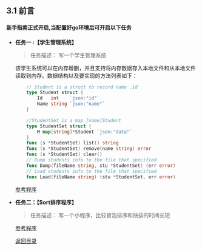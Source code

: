 ## 3.1 前言
#### 新手指南正式开启,当配置好go环境后可开启以下任务

- **任务一 :【学生管理系统】**
    > 任务描述： 写一个学生管理系统

    该学生系统可以在内存增删，并且支持将内存数据存入本地文件和从本地文件读取到内存。数据结构以及要实现的方法列表如下：
    
    ```go
        // Student is a struct to record name ,id
        type Student struct {
            Id   int    `json:"id"`
            Name string `json:"name"`
        }

        //StudentSet is a map [name]Student
        type StudentSet struct {
            M map[string]*Student `json:"data"`
        }
        func (s *StudentSet) list() string 
        func (s *StudentSet) remove(name string) error 
        func (s *StudentSet) clear() 
        // Dump students info to the file that specified
        func Dump(fileName string, stu *StudentSet) (err error)
        // Load students info to the file that specified
        func Load(fileName string) (stu *StudentSet, err error)
    ```
    [参考程序](https://github.com/xiaoheigou/GoGo/blob/master/code/task1/main.go)

- **任务二：【Sort排序程序】**
    > 任务描述： 写一个小程序，比较冒泡排序和快排的时间长短

    [参考程序](https://github.com/xiaoheigou/GoGo/tree/master/code/task2/sorter)

  [返回目录](https://github.com/xiaoheigou/GoGo)

